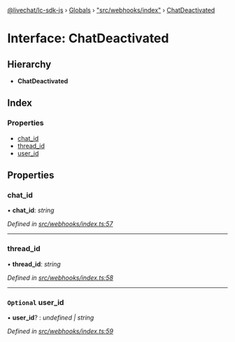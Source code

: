 [@livechat/lc-sdk-js](../README.md) › [Globals](../globals.md) › ["src/webhooks/index"](../modules/_src_webhooks_index_.md) › [ChatDeactivated](_src_webhooks_index_.chatdeactivated.md)

# Interface: ChatDeactivated

## Hierarchy

* **ChatDeactivated**

## Index

### Properties

* [chat_id](_src_webhooks_index_.chatdeactivated.md#chat_id)
* [thread_id](_src_webhooks_index_.chatdeactivated.md#thread_id)
* [user_id](_src_webhooks_index_.chatdeactivated.md#optional-user_id)

## Properties

###  chat_id

• **chat_id**: *string*

*Defined in [src/webhooks/index.ts:57](https://github.com/livechat/lc-sdk-js/blob/04572ce/src/webhooks/index.ts#L57)*

___

###  thread_id

• **thread_id**: *string*

*Defined in [src/webhooks/index.ts:58](https://github.com/livechat/lc-sdk-js/blob/04572ce/src/webhooks/index.ts#L58)*

___

### `Optional` user_id

• **user_id**? : *undefined | string*

*Defined in [src/webhooks/index.ts:59](https://github.com/livechat/lc-sdk-js/blob/04572ce/src/webhooks/index.ts#L59)*
